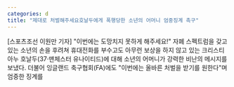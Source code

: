 ```yaml
---
categories: d
title: "제대로 처벌해주세요호날두에게 폭행당한 소년의 어머니 엄중징계 촉구"
---
```

[스포츠조선 이원만 기자] "이번에는 도망치지 못하게 해주세요!" 자폐 스펙트럼을 갖고 있는 소년의 손을 후려쳐 휴대전화를 부수고도 아무런 보상을 하지 않고 있는 크리스티아누 호날두(37·맨체스터 유나이티드)에 대해 소년의 어머니가 강력한 비난의 메시지를 보냈다. 더불어 잉글랜드 축구협회(FA)에도 "이번에는 올바른 처벌을 받기를 원한다"며 엄중한 징계를 